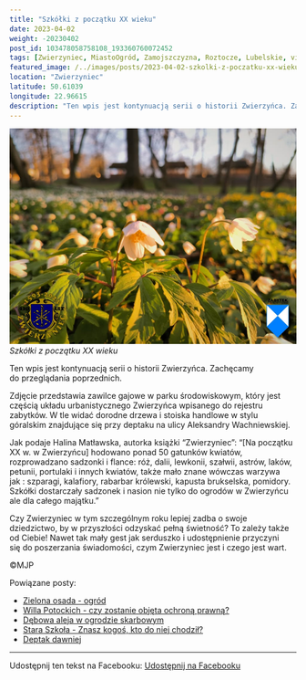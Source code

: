 ```yaml
---
title: "Szkółki z początku XX wieku"
date: 2023-04-02
weight: -20230402
post_id: 103478058758108_193360760072452
tags: [Zwierzyniec, MiastoOgród, Zamojszczyzna, Roztocze, Lubelskie, villarestituta, turystyka, dziedzictwo, zabytki, krajobrazy]
featured_image: /../images/posts/2023-04-02-szkolki-z-poczatku-xx-wieku.jpg
location: "Zwierzyniec"
latitude: 50.61039
longitude: 22.96615
description: "Ten wpis jest kontynuacją serii o historii Zwierzyńca. Zachęcamy do przeglądania poprzednich...."
---
```


![Szkółki z początku XX wieku](/images/posts/2023-04-02-szkolki-z-poczatku-xx-wieku.jpg)
*Szkółki z początku XX wieku*

Ten wpis jest kontynuacją serii o historii Zwierzyńca. Zachęcamy do przeglądania poprzednich.

Zdjęcie przedstawia zawilce gajowe w parku środowiskowym, który jest częścią układu urbanistycznego Zwierzyńca wpisanego do rejestru zabytków. W tle widać dorodne drzewa i stoiska handlowe w stylu góralskim znajdujące się przy deptaku na ulicy Aleksandry Wachniewskiej.

Jak podaje Halina Matławska, autorka książki “Zwierzyniec”:
“[Na początku XX w. w Zwierzyńcu] hodowano ponad 50 gatunków kwiatów, rozprowadzano sadzonki i flance: róż, dalii, lewkonii, szałwii, astrów, laków, petunii, portulaki i innych kwiatów, także mało znane wówczas warzywa jak : szparagi, kalafiory, rabarbar królewski, kapusta brukselska, pomidory. Szkółki dostarczały sadzonek i nasion nie tylko do ogrodów w Zwierzyńcu ale dla całego majątku.”

Czy Zwierzyniec w tym szczególnym roku lepiej zadba o swoje dziedzictwo, by w przyszłości odzyskać pełną świetność?
To zależy także od Ciebie!
Nawet tak mały gest jak serduszko i udostępnienie przyczyni się do poszerzania świadomości, czym Zwierzyniec jest i czego jest wart.



©MJP

Powiązane posty:
- [Zielona osada - ogród](/posts/zielona-osada-ogrod)
- [Willa Potockich - czy zostanie objęta ochroną prawną?](/posts/willa-potockich-czy-zostanie-objeta-ochrona-prawna)
- [Dębowa aleja w ogrodzie skarbowym](/posts/debowa-aleja-w-ogrodzie-skarbowym)
- [Stara Szkoła - Znasz kogoś, kto do niej chodził?](/posts/stara-szkola-znasz-kogos-kto-do-niej-chodzil)
- [Deptak dawniej](/posts/deptak-dawniej)


---

Udostępnij ten tekst na Facebooku:
[Udostępnij na Facebooku](https://www.facebook.com/sharer/sharer.php?u=https://stowarzyszeniewachniewskiej.pl/posts/szkolki-z-poczatku-xx-wieku)

<script type="application/ld+json">
{
  "@context": "https://schema.org",
  "@type": "BlogPosting",
  "headline": "Szkółki z początku XX wieku",
  "datePublished": "2023-04-02",
  "dateModified": "2023-04-02",
  "author": {
    "@type": "Person",
    "name": "Michał Jan Patyk"
  },
  "publisher": {
    "@type": "Organization",
    "name": "Stowarzyszenie im. Aleksandry Wachniewskiej",
    "logo": {
      "@type": "ImageObject",
      "url": "https://stowarzyszeniewachniewskiej.pl/images/logo/logo.svg"
    }
  },
  "mainEntityOfPage": {
    "@type": "WebPage",
    "@id": "https://stowarzyszeniewachniewskiej.pl/posts/szkolki-z-poczatku-xx-wieku"
  },
  "image": {
    "@type": "ImageObject",
    "url": "https://stowarzyszeniewachniewskiej.pl//images/posts/2023-04-02-szkolki-z-poczatku-xx-wieku.jpg"
  },
  "articleSection": "Dziedzictwo Kulturowe i Zabytki",
  "keywords": "[Zwierzyniec, MiastoOgród, Zamojszczyzna, Roztocze, Lubelskie, villarestituta, turystyka, dziedzictwo, zabytki, krajobrazy]",
  "wordCount": 153,
  "articleBody": "Ten wpis jest kontynuacją serii o historii Zwierzyńca. Zachęcamy do przeglądania poprzednich.\n\nZdjęcie przedstawia zawilce gajowe w parku środowiskowym, który jest częścią układu urbanistycznego Zwierzyńca wpisanego do rejestru zabytków. W tle widać dorodne drzewa i stoiska handlowe w stylu góralskim znajdujące się przy deptaku na ulicy Aleksandry Wachniewskiej.\n\nJak podaje Halina Matławska, autorka książki “Zwierzyniec”:\n“[Na początku XX w. w Zwierzyńcu] hodowano ponad 50 gatunków kwiatów, rozprowadzano sadzonki i flance: róż, dalii, lewkonii, szałwii, astrów, laków, petunii, portulaki i innych kwiatów, także mało znane wówczas warzywa jak : szparagi, kalafiory, rabarbar królewski, kapusta brukselska, pomidory. Szkółki dostarczały sadzonek i nasion nie tylko do ogrodów w Zwierzyńcu ale dla całego majątku.”\n\nCzy Zwierzyniec w tym szczególnym roku lepiej zadba o swoje dziedzictwo, by w przyszłości odzyskać pełną świetność?\nTo zależy także od Ciebie!\nNawet tak mały gest jak serduszko i udostępnienie przyczyni się do poszerzania świadomości, czym Zwierzyniec jest i czego jest wart.\n\n\n\n©MJP",
  "description": "Ten wpis jest kontynuacją serii o historii Zwierzyńca. Zachęcamy do przeglądania poprzednich....",
  "copyrightHolder": {
    "@type": "Person",
    "name": "Michał Jan Patyk"
  }
}
</script>
<script type="application/ld+json">
{
  "@context": "https://schema.org",
  "@type": "BreadcrumbList",
  "itemListElement": [
    {
      "@type": "ListItem",
      "position": 1,
      "name": "Home",
      "item": "https://stowarzyszeniewachniewskiej.pl"
    },
    {
      "@type": "ListItem",
      "position": 2,
      "name": "posts",
      "item": "https://stowarzyszeniewachniewskiej.pl/posts"
    },
    {
      "@type": "ListItem",
      "position": 3,
      "name": "Szkółki z początku XX wieku",
      "item": "https://stowarzyszeniewachniewskiej.pl/posts/szkolki-z-poczatku-xx-wieku"
    }
  ]
}
</script>

